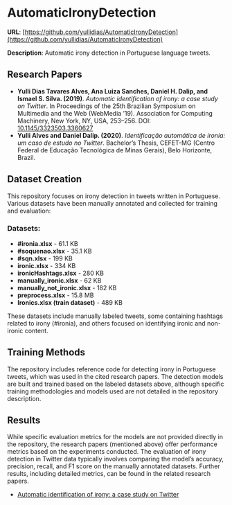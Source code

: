 # AutomaticIronyDetection
**URL**: [https://github.com/yullidias/AutomaticIronyDetection](https://github.com/yullidias/AutomaticIronyDetection)

**Description**: Automatic irony detection in Portuguese language tweets.

## Research Papers
- **Yulli Dias Tavares Alves, Ana Luiza Sanches, Daniel H. Dalip, and Ismael S. Silva. (2019)**. *Automatic identification of irony: a case study on Twitter*. In Proceedings of the 25th Brazilian Symposium on Multimedia and the Web (WebMedia ’19). Association for Computing Machinery, New York, NY, USA, 253–256. DOI: [10.1145/3323503.3360627](https://doi.org/10.1145/3323503.3360627)
- **Yulli Alves and Daniel Dalip. (2020)**. *Identificação automática de ironia: um caso de estudo no Twitter*. Bachelor’s Thesis, CEFET-MG (Centro Federal de Educação Tecnológica de Minas Gerais), Belo Horizonte, Brazil.

## Dataset Creation
This repository focuses on irony detection in tweets written in Portuguese. Various datasets have been manually annotated and collected for training and evaluation:

### Datasets:
- **#ironia.xlsx** - 61.1 KB
- **#soquenao.xlsx** - 35.1 KB
- **#sqn.xlsx** - 199 KB
- **ironic.xlsx** - 334 KB
- **ironicHashtags.xlsx** - 280 KB
- **manually_ironic.xlsx** - 62 KB
- **manually_not_ironic.xlsx** - 182 KB
- **preprocess.xlsx** - 15.8 MB
- **Ironics.xlsx (train dataset)** - 489 KB

These datasets include manually labeled tweets, some containing hashtags related to irony (#ironia), and others focused on identifying ironic and non-ironic content.

## Training Methods
The repository includes reference code for detecting irony in Portuguese tweets, which was used in the cited research papers. The detection models are built and trained based on the labeled datasets above, although specific training methodologies and models used are not detailed in the repository description.

## Results
While specific evaluation metrics for the models are not provided directly in the repository, the research papers (mentioned above) offer performance metrics based on the experiments conducted. The evaluation of irony detection in Twitter data typically involves comparing the model’s accuracy, precision, recall, and F1 score on the manually annotated datasets. Further results, including detailed metrics, can be found in the related research papers. 
- [Automatic identification of irony: a case study on Twitter](https://doi.org/10.1145/3323503.3360627)
